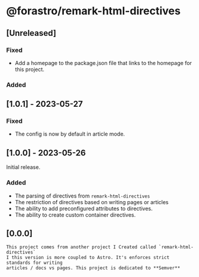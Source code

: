 # @forastro/remark-html-directives

## [Unreleased]

### Fixed

- Add a homepage to the package.json file that links to the homepage for this project.

### Added

## [1.0.1] - 2023-05-27

### Fixed

- The config is now by default in article mode.

## [1.0.0] - 2023-05-26

 Initial release.

### Added

- The parsing of directives from `remark-html-directives`
- The restriction of directives based on writing pages or articles
- The ability to add preconfigured attributes to directives.
- The ability to create custom container directives.

## [0.0.0]

    This project comes from another project I Created called `remark-html-directives`
    I this version is more coupled to Astro. It's enforces strict standards for writing
    articles / docs vs pages. This project is dedicated to **Semver**
